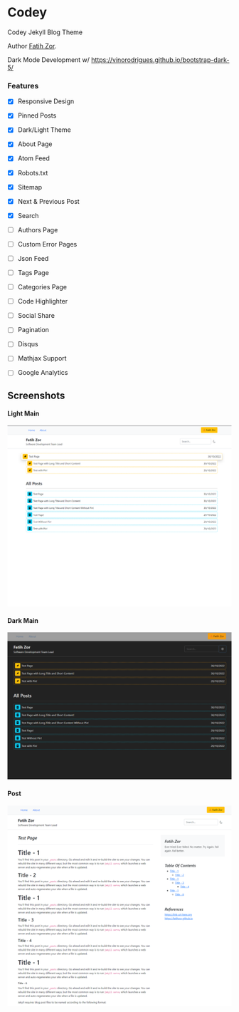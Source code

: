 # Codey

Codey Jekyll Blog Theme

Author [Fatih Zor](https://fatihzor.dev).

Dark Mode Development w/ https://vinorodrigues.github.io/bootstrap-dark-5/

### Features

- [x] Responsive Design
- [x] Pinned Posts
- [x] Dark/Light Theme
- [x] About Page
- [x] Atom Feed
- [x] Robots.txt
- [x] Sitemap
- [x] Next & Previous Post
- [x] Search
- [ ] Authors Page
- [ ] Custom Error Pages
- [ ] Json Feed
- [ ] Tags Page
- [ ] Categories Page
- [ ] Code Highlighter
- [ ] Social Share
- [ ] Pagination
- [ ] Disqus
- [ ] Mathjax Support
- [ ] Google Analytics


## Screenshots

#### Light Main
![dark-theme](github-media/main.png)

#### Dark Main
![dark-theme](github-media/dark-main.png)

#### Post
![post](github-media/post.png)

